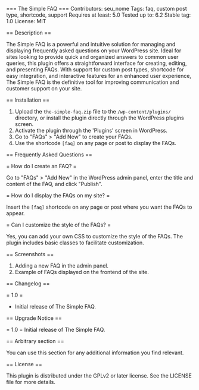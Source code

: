 === The Simple FAQ ===
Contributors: seu_nome
Tags: faq, custom post type, shortcode, support
Requires at least: 5.0
Tested up to: 6.2
Stable tag: 1.0
License: MIT

== Description ==

The Simple FAQ is a powerful and intuitive solution for managing and displaying frequently asked questions on your WordPress site. Ideal for sites looking to provide quick and organized answers to common user queries, this plugin offers a straightforward interface for creating, editing, and presenting FAQs. With support for custom post types, shortcode for easy integration, and interactive features for an enhanced user experience, The Simple FAQ is the definitive tool for improving communication and customer support on your site.

== Installation ==

1. Upload the `the-simple-faq.zip` file to the `/wp-content/plugins/` directory, or install the plugin directly through the WordPress plugins screen.
2. Activate the plugin through the 'Plugins' screen in WordPress.
3. Go to "FAQs" > "Add New" to create your FAQs.
4. Use the shortcode `[faq]` on any page or post to display the FAQs.

== Frequently Asked Questions ==

= How do I create an FAQ? =

Go to "FAQs" > "Add New" in the WordPress admin panel, enter the title and content of the FAQ, and click "Publish".

= How do I display the FAQs on my site? =

Insert the `[faq]` shortcode on any page or post where you want the FAQs to appear.

= Can I customize the style of the FAQs? =

Yes, you can add your own CSS to customize the style of the FAQs. The plugin includes basic classes to facilitate customization.

== Screenshots ==

1. Adding a new FAQ in the admin panel.
2. Example of FAQs displayed on the frontend of the site.

== Changelog ==

= 1.0 =
* Initial release of The Simple FAQ.

== Upgrade Notice ==

= 1.0 =
Initial release of The Simple FAQ.

== Arbitrary section ==

You can use this section for any additional information you find relevant.

== License ==

This plugin is distributed under the GPLv2 or later license. See the LICENSE file for more details.
